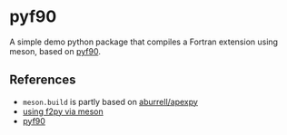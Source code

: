 # pyf90
A simple demo python package that compiles a Fortran extension using meson, based on [pyf90](https://github.com/larsbuntemeyer/pyf90).

## References
* `meson.build` is partly based on [aburrell/apexpy](https://github.com/aburrell/apexpy/blob/main/meson.build)
* [using f2py via meson](https://numpy.org/doc/stable/f2py/buildtools/meson.html#automating-wrapper-generation)
* [pyf90](https://github.com/larsbuntemeyer/pyf90)